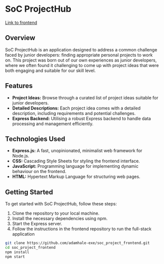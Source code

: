 # SoC ProjectHub

[Link to frontend](https://github.com/adamhale-exe/soc_project_frontend)

## Overview

SoC ProjectHub is an application designed to address a common challenge faced by junior developers: finding appropriate personal projects to work on. This project was born out of our own experiences as junior developers, where we often found it challenging to come up with project ideas that were both engaging and suitable for our skill level.

## Features

- **Project Ideas:** Browse through a curated list of project ideas suitable for junior developers.
- **Detailed Descriptions:** Each project idea comes with a detailed description, including requirements and potential challenges.
- **Express Backend:** Utilising a robust Express backend to handle data processing and management efficiently.

## Technologies Used

- **Express.js:** A fast, unopinionated, minimalist web framework for Node.js.
- **CSS:** Cascading Style Sheets for styling the frontend interface.
- **JavaScript:** Programming language for implementing dynamic behaviour on the frontend.
- **HTML:** Hypertext Markup Language for structuring web pages.

## Getting Started

To get started with SoC ProjectHub, follow these steps:

1. Clone the repository to your local machine.
2. Install the necessary dependencies using npm.
3. Start the Express server.
4. Follow the instructions in the frontend repository to run the full-stack application

```bash
git clone https://github.com/adamhale-exe/soc_project_frontend.git
cd soc_project_frontend
npm install
npm start


